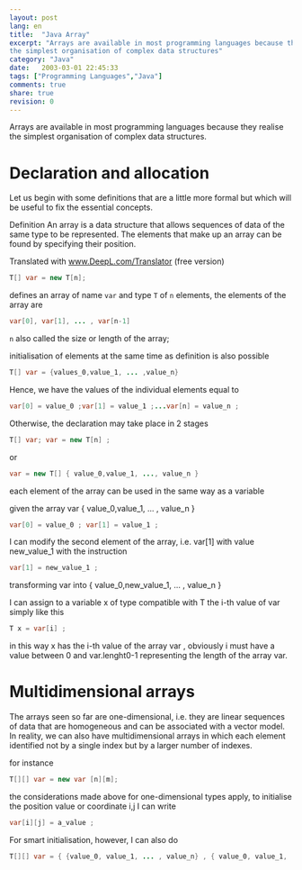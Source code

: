 ```yaml
--- 
layout: post
lang: en
title:  "Java Array"
excerpt: "Arrays are available in most programming languages because they realise 
the simplest organisation of complex data structures"
category: "Java"
date:   2003-03-01 22:45:33
tags: ["Programming Languages","Java"]
comments: true
share: true
revision: 0
---
```



Arrays are available in most programming languages because they realise 
the simplest organisation of complex data structures.

# Declaration and allocation

Let us begin with some definitions that are a little more formal but which will be useful to fix the essential concepts.

Definition 
An array is a data structure that allows sequences of data of the same type to be represented. 
The elements that make up an array can be found by specifying their position.

Translated with www.DeepL.com/Translator (free version)

```java
T[] var = new T[n];
```

defines an array of name `var` and type `T` of `n` elements, the elements of the array are

```java
var[0], var[1], ... , var[n-1]
```

`n` also called the size or length of the array;

initialisation of elements at the same time as definition is also possible

```java
T[] var = {values_0,value_1, ... ,value_n}
```

Hence, we have the values of the individual elements equal to

```java
var[0] = value_0 ;var[1] = value_1 ;...var[n] = value_n ;
```

Otherwise, the declaration may take place in 2 stages

```java
T[] var; var = new T[n] ;
```
or

```java
var = new T[] { value_0,value_1, ..., value_n }
```

each element of the array can be used in the same way as a variable

given the array var { value_0,value_1, ... , value_n }

```java
var[0] = value_0 ; var[1] = value_1 ;
```

I can modify the second element of the array, i.e. var[1] with value new_value_1 with the instruction

```java
var[1] = new_value_1 ;
```

transforming var into { value_0,new_value_1, ... , value_n }

I can assign to a variable x of type compatible with T the i-th value of var simply like this

```java
T x = var[i] ;
```

in this way x has the i-th value of the array var , obviously i must have a value 
between 0 and var.lenght0-1 representing the length of the array var.

# Multidimensional arrays

The arrays seen so far are one-dimensional, i.e. they are linear sequences of data 
that are homogeneous and can be associated with a vector model. In reality, we can also have multidimensional arrays in which each 
element identified not by a single index but by a larger number of indexes.

for instance

```java
T[][] var = new var [n][m];
```


the considerations made above for one-dimensional types apply, 
to initialise the position value or coordinate i,j I can write

```java
var[i][j] = a_value ;
```

For smart initialisation, however, I can also do

```java
T[][] var = { {value_0, value_1, ... , value_n} , { value_0, value_1, ... , value_m } }
```

